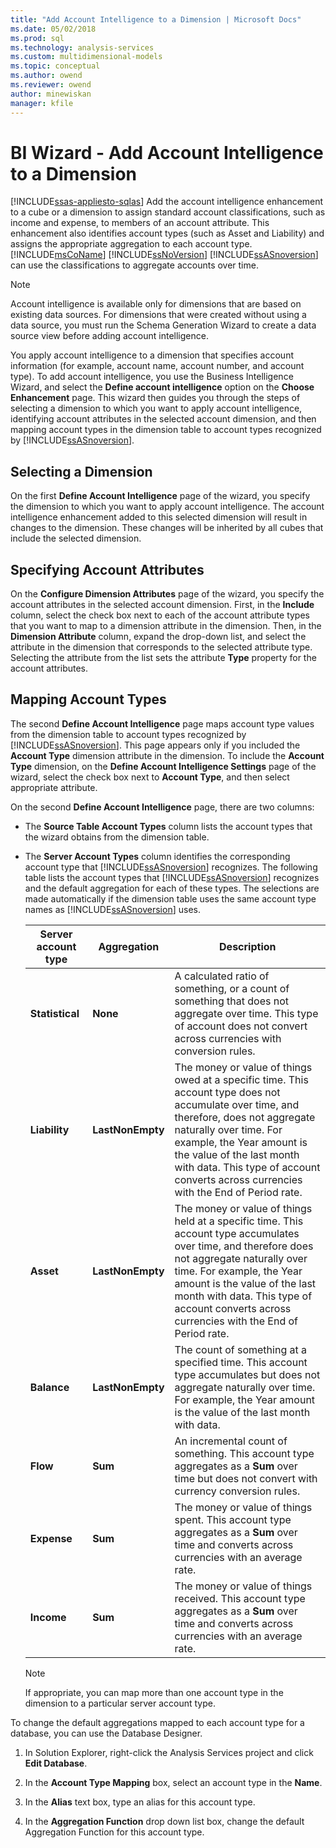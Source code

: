 ```yaml
---
title: "Add Account Intelligence to a Dimension | Microsoft Docs"
ms.date: 05/02/2018
ms.prod: sql
ms.technology: analysis-services
ms.custom: multidimensional-models
ms.topic: conceptual
ms.author: owend
ms.reviewer: owend
author: minewiskan
manager: kfile
---
```

# BI Wizard - Add Account Intelligence to a Dimension
[!INCLUDE[ssas-appliesto-sqlas](../../includes/ssas-appliesto-sqlas.md)]
  Add the account intelligence enhancement to a cube or a dimension to assign standard account classifications, such as income and expense, to members of an account attribute. This enhancement also identifies account types (such as Asset and Liability) and assigns the appropriate aggregation to each account type. [!INCLUDE[msCoName](../../includes/msconame-md.md)] [!INCLUDE[ssNoVersion](../../includes/ssnoversion-md.md)] [!INCLUDE[ssASnoversion](../../includes/ssasnoversion-md.md)] can use the classifications to aggregate accounts over time.  
  
> [!NOTE]  
>  Account intelligence is available only for dimensions that are based on existing data sources. For dimensions that were created without using a data source, you must run the Schema Generation Wizard to create a data source view before adding account intelligence.  
  
 You apply account intelligence to a dimension that specifies account information (for example, account name, account number, and account type). To add account intelligence, you use the Business Intelligence Wizard, and select the **Define account intelligence** option on the **Choose Enhancement** page. This wizard then guides you through the steps of selecting a dimension to which you want to apply account intelligence, identifying account attributes in the selected account dimension, and then mapping account types in the dimension table to account types recognized by [!INCLUDE[ssASnoversion](../../includes/ssasnoversion-md.md)].  
  
## Selecting a Dimension  
 On the first **Define Account Intelligence** page of the wizard, you specify the dimension to which you want to apply account intelligence. The account intelligence enhancement added to this selected dimension will result in changes to the dimension. These changes will be inherited by all cubes that include the selected dimension.  
  
## Specifying Account Attributes  
 On the **Configure Dimension Attributes** page of the wizard, you specify the account attributes in the selected account dimension. First, in the **Include** column, select the check box next to each of the account attribute types that you want to map to a dimension attribute in the dimension. Then, in the **Dimension Attribute** column, expand the drop-down list, and select the attribute in the dimension that corresponds to the selected attribute type. Selecting the attribute from the list sets the attribute **Type** property for the account attributes.  
  
## Mapping Account Types  
 The second **Define Account Intelligence** page maps account type values from the dimension table to account types recognized by [!INCLUDE[ssASnoversion](../../includes/ssasnoversion-md.md)]. This page appears only if you included the **Account Type** dimension attribute in the dimension. To include the **Account Type** dimension, on the **Define Account Intelligence Settings** page of the wizard, select the check box next to **Account Type**, and then select appropriate attribute.  
  
 On the second **Define Account Intelligence** page, there are two columns:  
  
-   The **Source Table Account Types** column lists the account types that the wizard obtains from the dimension table.  
  
-   The **Server Account Types** column identifies the corresponding account type that [!INCLUDE[ssASnoversion](../../includes/ssasnoversion-md.md)] recognizes. The following table lists the account types that [!INCLUDE[ssASnoversion](../../includes/ssasnoversion-md.md)] recognizes and the default aggregation for each of these types. The selections are made automatically if the dimension table uses the same account type names as [!INCLUDE[ssASnoversion](../../includes/ssasnoversion-md.md)] uses.  
  
    |Server account type|Aggregation|Description|  
    |-------------------------|-----------------|-----------------|  
    |**Statistical**|**None**|A calculated ratio of something, or a count of something that does not aggregate over time. This type of account does not convert across currencies with conversion rules.|  
    |**Liability**|**LastNonEmpty**|The money or value of things owed at a specific time. This account type does not accumulate over time, and therefore, does not aggregate naturally over time. For example, the Year amount is the value of the last month with data. This type of account converts across currencies with the End of Period rate.|  
    |**Asset**|**LastNonEmpty**|The money or value of things held at a specific time. This account type accumulates over time, and therefore does not aggregate naturally over time. For example, the Year amount is the value of the last month with data. This type of account converts across currencies with the End of Period rate.|  
    |**Balance**|**LastNonEmpty**|The count of something at a specified time. This account type accumulates but does not aggregate naturally over time. For example, the Year amount is the value of the last month with data.|  
    |**Flow**|**Sum**|An incremental count of something. This account type aggregates as a **Sum** over time but does not convert with currency conversion rules.|  
    |**Expense**|**Sum**|The money or value of things spent. This account type aggregates as a **Sum** over time and converts across currencies with an average rate.|  
    |**Income**|**Sum**|The money or value of things received. This account type aggregates as a **Sum** over time and converts across currencies with an average rate.|  
  
    > [!NOTE]  
    >  If appropriate, you can map more than one account type in the dimension to a particular server account type.  
  
 To change the default aggregations mapped to each account type for a database, you can use the Database Designer.  
  
1.  In Solution Explorer, right-click the Analysis Services project and click **Edit Database**.  
  
2.  In the **Account Type Mapping** box, select an account type in the **Name**.  
  
3.  In the **Alias** text box, type an alias for this account type.  
  
4.  In the **Aggregation Function** drop down list box, change the default Aggregation Function for this account type.  
  
  

